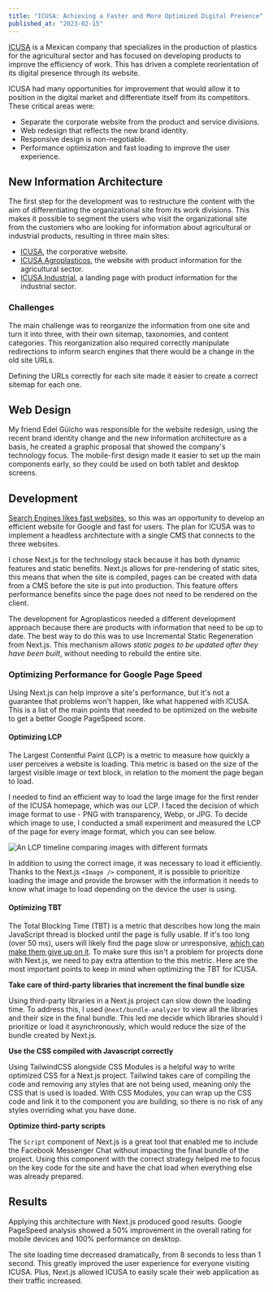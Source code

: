 ```yaml
---
title: "ICUSA: Achieving a Faster and More Optimized Digital Presence"
published_at: "2023-02-15"
---
```


<script>
  import Image from '$lib/components/PostImage.svelte';
</script>

[ICUSA](https://icusa.com.mx) is a Mexican company that specializes in the production of plastics for the agricultural sector and has focused on developing products to improve the efficiency of work. This has driven a complete reorientation of its digital presence through its website.

ICUSA had many opportunities for improvement that would allow it to position in the digital market and differentiate itself from its competitors. These critical areas were:

- Separate the corporate website from the product and service divisions.
- Web redesign that reflects the new brand identity.
- Responsive design is non-negotiable.
- Performance optimization and fast loading to improve the user experience.

## New Information Architecture

The first step for the development was to restructure the content with the aim of differentiating the organizational site from its work divisions. This makes it possible to segment the users who visit the organizational site from the customers who are looking for information about agricultural or industrial products, resulting in three main sites:

- [ICUSA](https://icusa.com.mx), the corporative website.
- [ICUSA Agroplasticos](https://agroplasticos.mx), the website with product information for the agricultural sector.
- [ICUSA Industrial](https://industrial.icusa.com.mx), a landing page with product information for the industrial sector.

### Challenges

The main challenge was to reorganize the information from one site and turn it into three, with their own sitemap, taxonomies, and content categories. This reorganization also required correctly manipulate redirections to inform search engines that there would be a change in the old site URLs.

Defining the URLs correctly for each site made it easier to create a correct sitemap for each one.

## Web Design

My friend Edel Güicho was responsible for the website redesign, using the recent brand identity change and the new information architecture as a basis, he created a graphic proposal that showed the company's technology focus. The mobile-first design made it easier to set up the main components early, so they could be used on both tablet and desktop screens.

## Development

[Search Engines likes fast websites](https://adhocti.com/en/blog/4-errors-that-few-pay-attention-to-and-brutally-slow-down-your-site-speed), so this was an opportunity to develop an efficient website for Google and fast for users. The plan for ICUSA was to implement a headless architecture with a single CMS that connects to the three websites.

I chose Next.js for the technology stack because it has both dynamic features and static benefits. Next.js allows for pre-rendering of static sites, this means that when the site is compiled, pages can be created with data from a CMS before the site is put into production. This feature offers performance benefits since the page does not need to be rendered on the client.

The development for Agroplasticos needed a different development approach because there are products with information that need to be up to date. The best way to do this was to use Incremental Static Regeneration from Next.js. This mechanism allows _static pages to be updated after they have been built_, without needing to rebuild the entire site.

### Optimizing Performance for Google Page Speed

Using Next.js can help improve a site's performance, but it's not a guarantee that problems won't happen, like what happened with ICUSA. This is a list of the main points that needed to be optimized on the website to get a better Google PageSpeed score.

#### Optimizing LCP

The Largest Contentful Paint (LCP) is a metric to measure how quickly a user perceives a website is loading. This metric is based on the size of the largest visible image or text block, in relation to the moment the page began to load.

I needed to find an efficient way to load the large image for the first render of the ICUSA homepage, which was our LCP. I faced the decision of which image format to use - PNG with transparency, Webp, or JPG. To decide which image to use, I conducted a small experiment and measured the LCP of the page for every image format, which you can see below.

<Image
  src="/images/02-2023/filmstrip-icusa-image-experiment.png"
  alt="An LCP timeline comparing images with different formats"
  caption="The results were clear: using a JPG image with the same background saved 300kbs compared to the PNG image with transparency"
/>

In addition to using the correct image, it was necessary to load it efficiently. Thanks to the Next.js `<Image />` component, it is possible to prioritize loading the image and provide the browser with the information it needs to know what image to load depending on the device the user is using.

#### Optimizing TBT

The Total Blocking Time (TBT) is a metric that describes how long the main JavaScript thread is blocked until the page is fully usable. If it's too long (over 50 ms), users will likely find the page slow or unresponsive, [which can make them give up on it](https://web.dev/tbt/). To make sure this isn't a problem for projects done with Next.js, we need to pay extra attention to the this metric. Here are the most important points to keep in mind when optimizing the TBT for ICUSA.

**Take care of third-party libraries that increment the final bundle size**

Using third-party libraries in a Next.js project can slow down the loading time. To address this, I used `@next/bundle-analyzer` to view all the libraries and their size in the final bundle. This led me decide which libraries should I prioritize or load it asynchronously, which would reduce the size of the bundle created by Next.js.

**Use the CSS compiled with Javascript correctly**

Using TailwindCSS alongside CSS Modules is a helpful way to write optimized CSS for a Next.js project. Tailwind takes care of compiling the code and removing any styles that are not being used, meaning only the CSS that is used is loaded. With CSS Modules, you can wrap up the CSS code and link it to the component you are building, so there is no risk of any styles overriding what you have done.

**Optimize third-party scripts**

The `Script` component of Next.js is a great tool that enabled me to include the Facebook Messenger Chat without impacting the final bundle of the project. Using this component with the correct strategy helped me to focus on the key code for the site and have the chat load when everything else was already prepared.

## Results

Applying this architecture with Next.js produced good results. Google PageSpeed analysis showed a 50% improvement in the overall rating for mobile devices and 100% performance on desktop.

The site loading time decreased dramatically, from 8 seconds to less than 1 second. This greatly improved the user experience for everyone visiting ICUSA. Plus, Next.js allowed ICUSA to easily scale their web application as their traffic increased.
